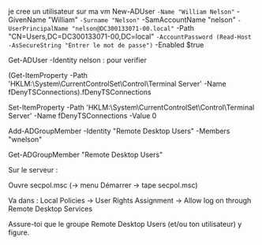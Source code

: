 je cree un utilisateur sur ma vm
New-ADUser `
  -Name "William Nelson" `
  -GivenName "William" `
  -Surname "Nelson" `
  -SamAccountName "nelson" `
  -UserPrincipalName "nelson@DC300133071-00.local" `
  -Path "CN=Users,DC=DC300133071-00,DC=local" `
  -AccountPassword (Read-Host -AsSecureString "Entrer le mot de passe") `
  -Enabled $true


Get-ADUser -Identity nelson : pour verifier

(Get-ItemProperty -Path 'HKLM:\System\CurrentControlSet\Control\Terminal Server' -Name fDenyTSConnections).fDenyTSConnections

Set-ItemProperty -Path 'HKLM:\System\CurrentControlSet\Control\Terminal Server' -Name fDenyTSConnections -Value 0

Add-ADGroupMember -Identity "Remote Desktop Users" -Members "wnelson"

Get-ADGroupMember "Remote Desktop Users"


Sur le serveur :

Ouvre secpol.msc (→ menu Démarrer → tape secpol.msc)

Va dans :
Local Policies → User Rights Assignment → Allow log on through Remote Desktop Services

Assure-toi que le groupe Remote Desktop Users (et/ou ton utilisateur) y figure.
